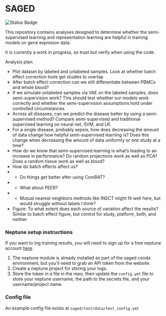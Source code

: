 # SAGED

![Status Badge](https://github.com/greenelab/saged/workflows/PythonTests/badge.svg)


This repository contains analyses designed to determine whether the semi-supervised learning
and representation learning are helpful in training models on gene expresion data.

It is currently a work in progress, so trust but verify when using the code.

Analysis plan:
- Plot dataset by labeled and unlabeled samples. Look at whether batch effect correction tools get studies to overlap
- After batch effect correction can we still differentiate between PBMCs and whole blood?
- If we simulate unlabeled samples via VAE on the labeled samples, does semi-supervision work?
This should test whether our models work correctly and whether the semi-supervision assumptions hold under controlled circumstances.
- Across all diseases, can we predict the disease better by using a semi-supervised method?
Compare semi-supervised and traditional supervised learning on neural net, SVM, and LR.
- For a single disease, probably sepsis, how does decreasing the amount of data change how helpful semi-supervised learning is?
Does this change when decreasing the amount of data uniformly or one study at a time?
- How do we know that semi-supervised learning is what’s leading to an increase in performance?
Do random projections work as well as PCA? Does a random tissue work as well as blood?
- How do batch effects affect us?
- - Do things get better after using ComBAT?
- - What about PEER?
- - Mutual nearest neighbors methods like INSCT might fit well here, but would struggle without labels I think?
- Figure: To what extent does each source of variation affect the results?
Similar to batch effect figure, but control for study, platform, both, and neither

### Neptune setup instructions
If you want to log training results, you will need to sign up for a free neptune account [here](https://neptune.ai/).
1. The neptune module is already installed as part of the saged conda environment, but you'll need to grab an API token from the website.
2. Create a neptune project for storing your logs.
3. Store the token in a file in the repo, then update the `config.yml` file to store your neptune username, the path to the secrets file, and your username/project name.

### Config file
An example config file exists at `saged/test/data/test_config.yml`
